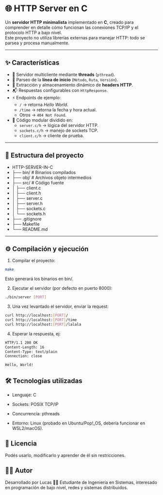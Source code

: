 # 🌐 HTTP Server en C

Un **servidor HTTP minimalista** implementado en **C**, creado para comprender en detalle cómo funcionan las conexiones TCP/IP y el protocolo HTTP a bajo nivel.  
Este proyecto no utiliza librerías externas para manejar HTTP: todo se parsea y procesa manualmente.

---

## ✨ Características

- 📡 Servidor multicliente mediante **threads** (`pthread`).
- 📄 Parseo de la **línea de inicio** (`Método`, `Ruta`, `Versión`).
- 📝 Extracción y almacenamiento dinámico de **headers HTTP**.
- 📬 Respuestas configurables con `HttpResponse`.
- ⚡ Endpoints de ejemplo:
  - `/` → retorna *Hello World*.
  - `/time` → retorna la fecha y hora actual.
  - Otros → `404 Not Found`.
- 🧩 Código modular dividido en:
  - `server.c/h` → lógica del servidor HTTP.
  - `sockets.c/h` → manejo de sockets TCP.
  - `client.c/h` → cliente de prueba.

---

## 📂 Estructura del proyecto

- HTTP-SERVER-IN-C
- ├── bin/ # Binarios compilados
- ├── obj/ # Archivos objeto intermedios
- ├── src/ # Código fuente
- │ ├── client.c
- │ ├── client.h
- │ ├── server.c
- │ ├── server.h
- │ ├── sockets.c
- │ └── sockets.h
- ├── .gitignore
- ├── Makefile
- └── README.md


---

## ⚙️ Compilación y ejecución

1. Compilar el proyecto:

```bash
make
```
Esto generará los binarios en bin/.

2. Ejecutar el servidor (por defecto en puerto 8000):

```bash
./bin/server [PORT]
```

3. Una vez levantado el servidor, enviar la request:
```bash
curl http://localhost:[PORT]/
curl http://localhost:[PORT]/time
curl http://localhost:[PORT]/lalala
```

4. Esperar la respuesta, ej:
```bash
HTTP/1.1 200 OK
Content-Length: 16
Content-Type: text/plain
Connection: close

Hello, World!
```

## 🛠️ Tecnologías utilizadas

- Lenguaje: C

- Sockets: POSIX TCP/IP

- Concurrencia: pthreads

- Entorno: Linux (probado en Ubuntu/Pop!_OS, debería funcionar en WSL2/macOS).

## 📜 Licencia

Podés usarlo, modificarlo y aprender de él sin restricciones.

## 👨‍💻 Autor

Desarrollado por Lucas 🧑‍💻
Estudiante de Ingeniería en Sistemas, interesado en programación de bajo nivel, redes y sistemas distribuidos.